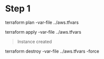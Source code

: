 # Step 1

terraform plan -var-file ../aws.tfvars

terraform apply -var-file ../aws.tfvars

> Instance created

terraform destroy -var-file ../aws.tfvars -force
